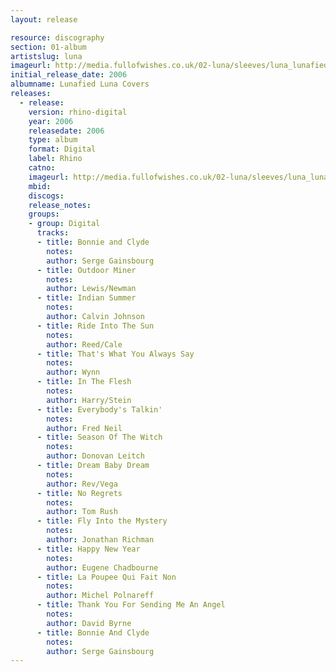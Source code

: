 ```yaml
---
layout: release

resource: discography
section: 01-album
artistslug: luna
imageurl: http://media.fullofwishes.co.uk/02-luna/sleeves/luna_lunafied.jpg
initial_release_date: 2006
albumname: Lunafied Luna Covers
releases:
  - release: 
    version: rhino-digital
    year: 2006
    releasedate: 2006
    type: album
    format: Digital
    label: Rhino
    catno: 
    imageurl: http://media.fullofwishes.co.uk/02-luna/sleeves/luna_lunafied.jpg
    mbid: 
    discogs: 
    release_notes: 
    groups:
    - group: Digital
      tracks:
      - title: Bonnie and Clyde 
        notes: 
        author: Serge Gainsbourg
      - title: Outdoor Miner 
        notes: 
        author: Lewis/Newman
      - title: Indian Summer 
        notes: 
        author: Calvin Johnson
      - title: Ride Into The Sun 
        notes: 
        author: Reed/Cale
      - title: That's What You Always Say 
        notes: 
        author: Wynn
      - title: In The Flesh 
        notes: 
        author: Harry/Stein
      - title: Everybody's Talkin' 
        notes: 
        author: Fred Neil
      - title: Season Of The Witch 
        notes: 
        author: Donovan Leitch
      - title: Dream Baby Dream
        notes: 
        author: Rev/Vega
      - title: No Regrets 
        notes: 
        author: Tom Rush
      - title: Fly Into the Mystery
        notes: 
        author: Jonathan Richman
      - title: Happy New Year
        notes: 
        author: Eugene Chadbourne
      - title: La Poupee Qui Fait Non 
        notes: 
        author: Michel Polnareff
      - title: Thank You For Sending Me An Angel 
        notes: 
        author: David Byrne
      - title: Bonnie And Clyde 
        notes: 
        author: Serge Gainsbourg
---
```

